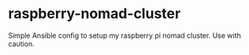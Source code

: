 # raspberry-nomad-cluster
Simple Ansible config to setup my raspberry pi nomad cluster. Use with caution.
